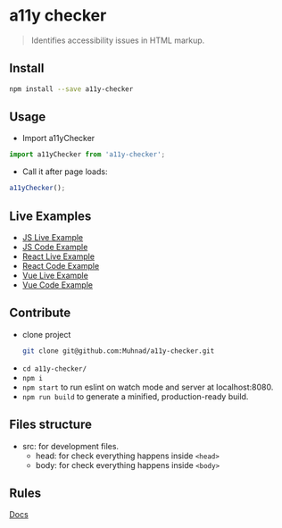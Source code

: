 # a11y checker
> Identifies accessibility issues in HTML markup.


## Install

```bash
npm install --save a11y-checker
```

## Usage

- Import a11yChecker
```js
import a11yChecker from 'a11y-checker';
```

- Call it after page loads:
```js
a11yChecker();
```

## Live Examples
- [JS Live Example](https://oozqxkw1lz.codesandbox.io/)
- [JS Code Example](https://codesandbox.io/s/oozqxkw1lz)
- [React Live Example](https://9yly237pkr.codesandbox.io/)
- [React Code Example](https://codesandbox.io/s/9yly237pkr)
- [Vue Live Example](https://4jr02o9ln9.codesandbox.io/)
- [Vue Code Example](https://codesandbox.io/s/4jr02o9ln9)

## Contribute
* clone project
  ```bash
  git clone git@github.com:Muhnad/a11y-checker.git
  ```
* `cd a11y-checker/`
* `npm i`
* `npm start` to run eslint on watch mode and server at localhost:8080.
* `npm run build` to generate a minified, production-ready build.

## Files structure
- src: for development files.
  - head: for check everything happens inside `<head>`
  - body: for check everything happens inside `<body>`

## Rules
[Docs](https://github.com/Muhnad/a11y-checker/tree/master/docs)
